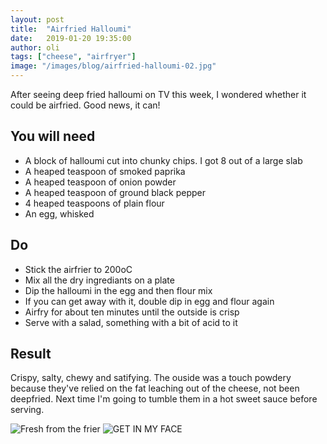```yaml
---
layout: post
title:  "Airfried Halloumi"
date:   2019-01-20 19:35:00
author: oli
tags: ["cheese", "airfryer"]
image: "/images/blog/airfried-halloumi-02.jpg"
---
```


After seeing deep fried halloumi on TV this week, I wondered whether it could be airfried.  Good news, it can!

## You will need

* A block of halloumi cut into chunky chips.  I got 8 out of a large slab
* A heaped teaspoon of smoked paprika
* A heaped teaspoon of onion powder
* A heaped teaspoon of ground black pepper
* 4 heaped teaspoons of plain flour
* An egg, whisked


## Do

* Stick the airfrier to 200oC
* Mix all the dry ingrediants on a plate
* Dip the halloumi in the egg and then flour mix
* If you can get away with it, double dip in egg and flour again
* Airfry for about ten minutes until the outside is crisp
* Serve with a salad, something with a bit of acid to it

## Result

Crispy, salty, chewy and satifying.  The ouside was a touch powdery because they've relied on the fat leaching out of the cheese, not been deepfried.  Next time I'm going to tumble them in a hot sweet sauce before serving.

![Fresh from the frier](/images/blog/airfried-halloumi-01.jpg)
![GET IN MY FACE](/images/blog/airfried-halloumi-02.jpg)
